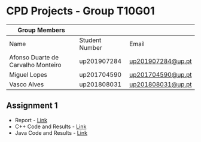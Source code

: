 # CPD Projects - Group T10G01

| Group Members                      |                |                   |
| ---------------------------------- | -------------- | ----------------- |
| Name                               | Student Number | Email             |
| Afonso Duarte de Carvalho Monteiro | up201907284    | up201907284@up.pt |
| Miguel Lopes                       | up201704590    | up201704590@up.pt |
| Vasco Alves                        | up201808031    | up201808031@up.pt |

## Assignment 1

* Report - [Link](assign1/doc/CPD%20-%20Assignment%201.pdf)
* C++ Code and Results - [Link](assign1/src/cpp)
* Java Code and Results - [Link](assign1/src/java/src)